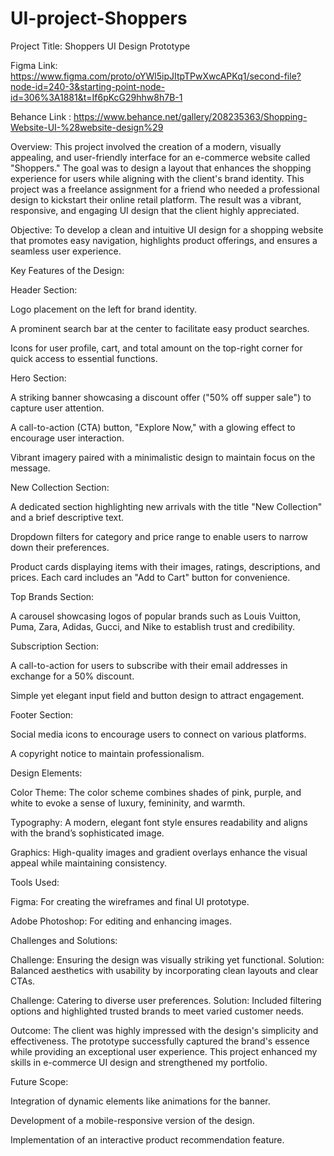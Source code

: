 # UI-project-Shoppers

Project Title: Shoppers UI Design Prototype

Figma Link:  https://www.figma.com/proto/oYWl5ipJItpTPwXwcAPKq1/second-file?node-id=240-3&starting-point-node-id=306%3A1881&t=If6pKcG29hhw8h7B-1 

Behance Link : https://www.behance.net/gallery/208235363/Shopping-Website-UI-%28website-design%29


Overview:
This project involved the creation of a modern, visually appealing, and user-friendly interface for an e-commerce website called "Shoppers." The goal was to design a layout that enhances the shopping experience for users while aligning with the client's brand identity. This project was a freelance assignment for a friend who needed a professional design to kickstart their online retail platform. The result was a vibrant, responsive, and engaging UI design that the client highly appreciated.

Objective:
To develop a clean and intuitive UI design for a shopping website that promotes easy navigation, highlights product offerings, and ensures a seamless user experience.

Key Features of the Design:

Header Section:

Logo placement on the left for brand identity.

A prominent search bar at the center to facilitate easy product searches.

Icons for user profile, cart, and total amount on the top-right corner for quick access to essential functions.

Hero Section:

A striking banner showcasing a discount offer ("50% off supper sale") to capture user attention.

A call-to-action (CTA) button, "Explore Now," with a glowing effect to encourage user interaction.

Vibrant imagery paired with a minimalistic design to maintain focus on the message.

New Collection Section:

A dedicated section highlighting new arrivals with the title "New Collection" and a brief descriptive text.

Dropdown filters for category and price range to enable users to narrow down their preferences.

Product cards displaying items with their images, ratings, descriptions, and prices. Each card includes an "Add to Cart" button for convenience.

Top Brands Section:

A carousel showcasing logos of popular brands such as Louis Vuitton, Puma, Zara, Adidas, Gucci, and Nike to establish trust and credibility.

Subscription Section:

A call-to-action for users to subscribe with their email addresses in exchange for a 50% discount.

Simple yet elegant input field and button design to attract engagement.

Footer Section:

Social media icons to encourage users to connect on various platforms.

A copyright notice to maintain professionalism.

Design Elements:

Color Theme:
The color scheme combines shades of pink, purple, and white to evoke a sense of luxury, femininity, and warmth.

Typography:
A modern, elegant font style ensures readability and aligns with the brand’s sophisticated image.

Graphics:
High-quality images and gradient overlays enhance the visual appeal while maintaining consistency.

Tools Used:

Figma: For creating the wireframes and final UI prototype.

Adobe Photoshop: For editing and enhancing images.

Challenges and Solutions:

Challenge: Ensuring the design was visually striking yet functional.
Solution: Balanced aesthetics with usability by incorporating clean layouts and clear CTAs.

Challenge: Catering to diverse user preferences.
Solution: Included filtering options and highlighted trusted brands to meet varied customer needs.

Outcome:
The client was highly impressed with the design's simplicity and effectiveness. The prototype successfully captured the brand's essence while providing an exceptional user experience. This project enhanced my skills in e-commerce UI design and strengthened my portfolio.

Future Scope:

Integration of dynamic elements like animations for the banner.

Development of a mobile-responsive version of the design.

Implementation of an interactive product recommendation feature.
